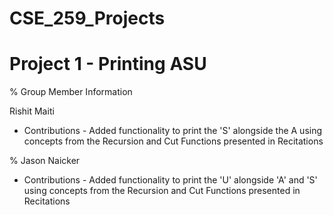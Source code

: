 # CSE_259_Projects
# Project 1 - Printing ASU

% Group Member Information

Rishit Maiti 
  * Contributions - Added functionality to print the 'S' alongside the A using concepts from the Recursion and Cut Functions presented in Recitations


% Jason Naicker
* Contributions - Added functionality to print the 'U' alongside 'A' and 'S' using concepts from the Recursion and Cut Functions presented in Recitations
